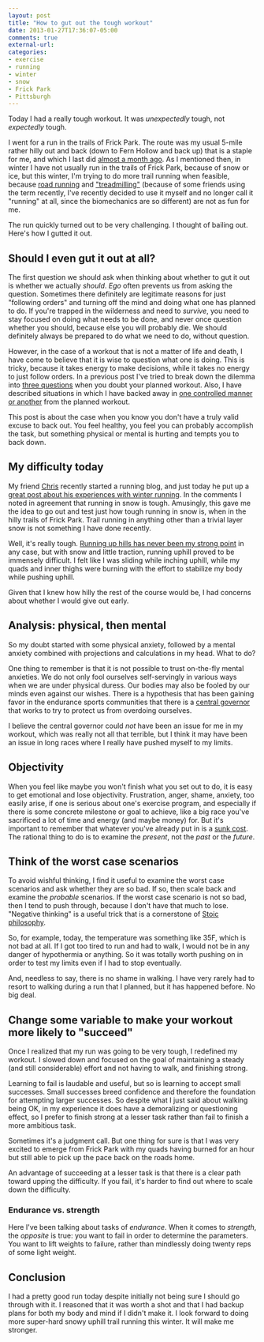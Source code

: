 ```yaml
---
layout: post
title: "How to gut out the tough workout"
date: 2013-01-27T17:36:07-05:00
comments: true
external-url: 
categories: 
- exercise
- running
- winter
- snow
- Frick Park
- Pittsburgh
---
```

Today I had a really tough workout. It was *unexpectedly* tough, not *expectedly* tough.

I went for a run in the trails of Frick Park. The route was my usual 5-mile rather hilly out and back (down to Fern Hollow and back up) that is a staple for me, and which I last did [almost a month ago](/blog/2012-12-31-why-i-went-frick-park-trail-running-in-snowfall-for-the-first-time-in-a-decade/). As I mentioned then, in winter I have not usually run in the trails of Frick Park, because of snow or ice, but this winter, I'm trying to do more trail running when feasible, because [road running](/blog/2013/01/17/winter-running-in-vibram-fivefingers-shoes-revisited/) and ["treadmilling"](/blog/2012/01/05/how-to-enjoy-treadmill-running-treat-it-as-a-meditative-practice/) (because of some friends using the term recently, I've recently decided to use it myself and no longer call it "running" at all, since the biomechanics are so different) are not as fun for me.

The run quickly turned out to be very challenging. I thought of bailing out. Here's how I gutted it out.

<!--more-->

## Should I even gut it out at all?

The first question we should ask when thinking about whether to gut it out is whether we actually *should*. *Ego* often prevents us from asking the question. Sometimes there definitely are legitimate reasons for just "following orders" and turning off the mind and doing what one has planned to do. If you're trapped in the wilderness and need to *survive*, you need to stay focused on doing what needs to be done, and never once question whether you should, because else you will probably die. We should definitely always be prepared to do what we need to do, without question.

However, in the case of a workout that is not a matter of life and death, I have come to believe that it is wise to question what one is doing. This is tricky, because it takes energy to make decisions, while it takes no energy to just follow orders. In a previous post I've tried to break down the dilemma into [three questions](/blog/2013/01/14/three-questions-to-ask-yourself-when-you-dont-feel-like-doing-your-scheduled-workout/) when you doubt your planned workout. Also, I have described situations in which I have backed away in [one controlled manner or another](/blog/2013/01/25/notes-on-exercising-while-sick-or-tired/) from the planned workout.

This post is about the case when you know you don't have a truly valid excuse to back out. You feel healthy, you feel you can probably accomplish the task, but something physical or mental is hurting and tempts you to back down.

## My difficulty today

My friend [Chris](http://www.chrisumbel.com/) recently started a running blog, and just today he put up a [great post about his experiences with winter running](/blog/http://www.runoverit.com/yet-another-winter-running-post/). In the comments I noted in agreement that running in snow is tough. Amusingly, this gave me the idea to go out and test just how tough running in snow is, when in the hilly trails of Frick Park. Trail running in anything other than a trivial layer snow is not something I have done recently.

Well, it's really tough. [Running up hills has never been my strong point](/blog/2012/12/28/meditations-on-climbing-the-36-floors-of-the-pitt-cathedral-of-learning/) in any case, but with snow and little traction, running uphill proved to be immensely difficult. I felt like I was sliding while inching uphill, while my quads and inner thighs were burning with the effort to stabilize my body while pushing uphill.

Given that I knew how hilly the rest of the course would be, I had concerns about whether I would give out early.

## Analysis: physical, then mental

So my doubt started with some physical anxiety, followed by a mental anxiety combined with projections and calculations in my head. What to do?

One thing to remember is that it is not possible to trust on-the-fly mental anxieties. We do not only fool ourselves self-servingly in various ways when we are under physical duress. Our bodies may also be fooled by our minds even against our wishes. There is a hypothesis that has been gaining favor in the endurance sports communities that there is a [central governor](http://en.wikipedia.org/wiki/Central_governor) that works to try to protect us from overdoing ourselves.

I believe the central governor could *not* have been an issue for me in my workout, which was really not all that terrible, but I think it may have been an issue in long races where I really have pushed myself to my limits.

## Objectivity

When you feel like maybe you won't finish what you set out to do, it is easy to get emotional and lose objectivity. Frustration, anger, shame, anxiety, too easily arise, if one is serious about one's exercise program, and especially if there is some concrete milestone or goal to achieve, like a big race you've sacrificed a lot of time and energy (and maybe money) for. But it's important to remember that whatever you've already put in is a [sunk cost](http://en.wikipedia.org/wiki/Sunk_costs). The rational thing to do is to examine the *present*, not the *past* or the *future*.

## Think of the worst case scenarios

To avoid wishful thinking, I find it useful to examine the worst case scenarios and ask whether they are so bad. If so, then scale back and examine the *probable* scenarios. If the worst case scenario is not so bad, then I tend to push through, because I don't have that much to lose. "Negative thinking" is a useful trick that is a cornerstone of [Stoic philosophy](http://en.wikipedia.org/wiki/Stoicism).

So, for example, today, the temperature was something like 35F, which is not bad at all. If I got too tired to run and had to walk, I would not be in any danger of hypothermia or anything. So it was totally worth pushing on in order to test my limits even if I had to stop eventually.

And, needless to say, there is no shame in walking. I have very rarely had to resort to walking during a run that I planned, but it has happened before. No big deal.

## Change some variable to make your workout more likely to "succeed"

Once I realized that my run was going to be very tough, I redefined my workout. I slowed down and focused on the goal of maintaining a steady (and still considerable) effort and not having to walk, and finishing strong.

Learning to fail is laudable and useful, but so is learning to accept small successes. Small successes breed confidence and therefore the foundation for attempting larger successes. So despite what I just said about walking being OK, in my experience it does have a demoralizing or questioning effect, so I prefer to finish strong at a lesser task rather than fail to finish a more ambitious task.

Sometimes it's a judgment call. But one thing for sure is that I was very excited to emerge from Frick Park with my quads having burned for an hour but still able to pick up the pace back on the roads home.

An advantage of succeeding at a lesser task is that there is a clear path toward upping the difficulty. If you fail, it's harder to find out where to scale down the difficulty.

### Endurance vs. strength

Here I've been talking about tasks of *endurance*. When it comes to *strength*, the *opposite* is true: you want to fail in order to determine the parameters. You want to lift weights to failure, rather than mindlessly doing twenty reps of some light weight.

## Conclusion

I had a pretty good run today despite initially not being sure I should go through with it. I reasoned that it was worth a shot and that I had backup plans for both my body and mind if I didn't make it. I look forward to doing more super-hard snowy uphill trail running this winter. It will make me stronger.

